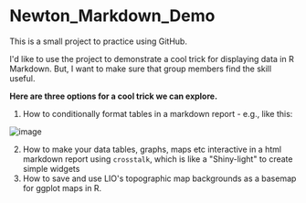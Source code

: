 # Newton_Markdown_Demo
This is a small project to practice using GitHub. 

I'd like to use the project to demonstrate a cool trick for displaying data in R Markdown. But, I want to make sure that group members find the skill useful.

**Here are three options for a cool trick we can explore.**

1. How to conditionally format tables in a markdown report - e.g., like this:

![image](https://user-images.githubusercontent.com/38108750/111197358-c44d8200-8594-11eb-9dd0-edd9ecb4a7e0.png)

2. How to make your data tables, graphs, maps etc interactive in a html markdown report using `crosstalk`, which is like a "Shiny-light" to create simple widgets
3. How to save and use LIO's topographic map backgrounds as a basemap for ggplot maps in R.



